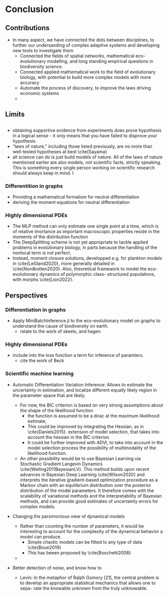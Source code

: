 # Conclusion

## Contributions

- In many aspect, we have connected the dots between disciplines, to further our undersanding of complex adaptive systems and developing new tools to investigate them
  - Connected the fields of spatial networks, mathematical eco-evolutionary modelling, and long standing empirical questions in biodiversity science.
  - Connected applied mathematical work to the field of evolutionary biology, with potential to build more complex models with more accuracy
  - Automate the process of discovery, to improve the laws driving economic systems
  - 

## Limits

## 


- obtaining supportive evidence from experiments does prove hypothesis in a logical sense - it only means that you have failed to disprove your hypothesis.
- “laws of nature,” including those listed previously, are no more
than well-tested hypotheses at best \cite{Sayama}
- all science can do is just build models of nature. All of the laws of nature
mentioned earlier are also models, not scientific facts, strictly speaking. This is something every single person working on scientific research should always keep in mind. I

### Differentition in graphs
- Providing a mathematical formalism for neutral differentiation
- deriving the moment equations for neutral differentiation

### Highly dimensional PDEs
- The MLP method can only estimate one single point at a time, which is of relative imortance as important macroscopic properties reside in the moments of the distribution function
- The DeepSplitting scheme is not yet appropriate to tackle applied problems in evolutionary biology, in parts because the handling of the nonlocal term is not perfect.
- Instead, moment closure solutions, developped e.g. for plankton models in \cite{LeGland2020}, more generally detailed in \cite{Nordbotten2020}. Also, theoretical framework to model the eco-evolutionary dynamics of polymorphic class- structured populations, with morphs \cite{Lion2022}.

## Perspectives
### Differentiation in graphs
- Apply MiniBatchInference.jl to the eco-evolutionary model on graphs to understand the cause of biodiversity on earth.
  - relate to the work of skeels, and hagen

### Highly dimensional PDEs
- include into the loss function a term for inference of paramters. 
  - cite the work of Beck

### Scientific machine learning 
- Automatic Differentiation Variation Inference: Allows to estimate the uncertainty in estimation, and localize different equally likely region in the parameter space that are likely.
  - For now, the BIC criterion is based on very strong assumptions about the shape of the likelihood function
    - the function is assumed to be a dirac at the maximum likelihood estimate,
    - This could be improved by integrating the Hessian, as in \cite{Daniels2015}. extension of model selection, that takes into account the hessian in the BIC criterion.
    - It could be further improved with ADVI, to take into account in the model selection process the possibility of multimodality of the likelihood function.
  - An other possibility would be to use Bayesian Learning via Stochastic Gradient Langevin Dynamics \cite{Welling2011BayesianLV}. This method builds upon recent advances in Bayesian Deep Learning \cite{Wilson2020} and interprets the iterative gradient-based optimization procedure as a Markov chain with an equilibrium distribution over the posterior distribution of the model parameters. It therefore comes with the scalability of variational methods and the interpretability of Bayesian methods, and can provide good estimates of uncertainty errors for complex models.

- Changing the parsimonious view of dynamical models
  - Rather than counting the number of parameters, it would be interesting to account for the complexity of the dynamical behavior a model can produce.
    - Simple chaotic models can be fitted to any type of data \cite{Boue2019}
    - This has beeen proposed by \cite{Boschetti2008}
  - 

- Better detection of noise, and know how to 
  - Levin: In the metaphor of Ralph Gomory [21], the central problem is to develop an appropriate statistical mechanics that allows one to sepa- rate the knowable unknown from the truly unknowable.